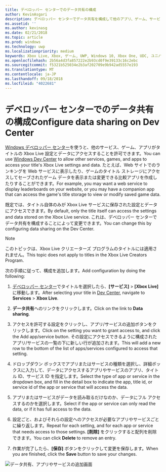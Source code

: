 ```yaml
---
title: デベロッパー センターでのデータ共有の構成
author: KevinAsgari
description: デベロッパー センターでデータ共有を構成して他のアプリ、ゲーム、サービスが Xbox Live の設定にアクセスすることを許可する方法について説明します。
ms.assetid: ''
ms.author: kevinasg
ms.date: 02/21/2018
ms.topic: article
ms.prod: windows
ms.technology: uwp
ms.localizationpriority: medium
keywords: Xbox Live, Xbox, ゲーム, UWP, Windows 10, Xbox One, UDC, ユニバーサル デベロッパー センター
ms.openlocfilehash: 2b56a4d3fa857222e2b93cd0f9e39133c16c2ebc
ms.sourcegitcommit: f5321b525034e2b3af202709e9b942ad5557e193
ms.translationtype: MT
ms.contentlocale: ja-JP
ms.lasthandoff: 09/18/2018
ms.locfileid: "4022681"
---
```

# <a name="configure-data-sharing-on-dev-center"></a><span data-ttu-id="80ef2-104">デベロッパー センターでのデータ共有の構成</span><span class="sxs-lookup"><span data-stu-id="80ef2-104">Configure data sharing on Dev Center</span></span>

<span data-ttu-id="80ef2-105">[Windows デベロッパー センター](https://developer.microsoft.com/dashboard/windows/overview)を使うと、他のサービス、ゲーム、アプリがタイトルの Xbox Live 設定とデータにアクセスすることを許可できます。</span><span class="sxs-lookup"><span data-stu-id="80ef2-105">You can use [Windows Dev Center](https://developer.microsoft.com/dashboard/windows/overview) to allow other services, games, and apps to access your title's Xbox Live settings and data.</span></span> <span data-ttu-id="80ef2-106">たとえば、Web サイトでのランキングを Web サービスに表示したり、ゲームのタイトル ストレージにアクセスしてセーブされたゲーム データを表示または変更できる比較アプリを作成したりすることができます。</span><span class="sxs-lookup"><span data-stu-id="80ef2-106">For example, you may want a web service to display leaderboards on your website, or you may have a companion app that can access the game's title storage to view or modify saved game data.</span></span>

<span data-ttu-id="80ef2-107">既定では、タイトル自体のみが Xbox Live サービスに保存された設定とデータにアクセスできます。</span><span class="sxs-lookup"><span data-stu-id="80ef2-107">By default, only the title itself can access the settings and data stored on the Xbox Live service.</span></span> <span data-ttu-id="80ef2-108">これは、デベロッパー センターでデータ共有を構成することによって変更できます。</span><span class="sxs-lookup"><span data-stu-id="80ef2-108">You can change this by configuring data sharing on the Dev Center.</span></span>

> [!NOTE]
> <span data-ttu-id="80ef2-109">このトピックは、Xbox Live クリエーターズ プログラムのタイトルには適用されません。</span><span class="sxs-lookup"><span data-stu-id="80ef2-109">This topic does not apply to titles in the Xbox Live Creators Program.</span></span>

<span data-ttu-id="80ef2-110">次の手順に従って、構成を追加します。</span><span class="sxs-lookup"><span data-stu-id="80ef2-110">Add configuration by doing the following:</span></span>

1. <span data-ttu-id="80ef2-111">[デベロッパー センター](https://developer.microsoft.com/dashboard/windows/overview)でタイトルを選択したら、**[サービス]** > **[Xbox Live]** に移動します。</span><span class="sxs-lookup"><span data-stu-id="80ef2-111">After selecting your title in [Dev Center](https://developer.microsoft.com/dashboard/windows/overview), navigate to **Services** > **Xbox Live**.</span></span>

2. <span data-ttu-id="80ef2-112">**データ共有**へのリンクをクリックします。</span><span class="sxs-lookup"><span data-stu-id="80ef2-112">Click on the link to **Data sharing**.</span></span>

3. <span data-ttu-id="80ef2-113">アクセスを許可する設定をクリックし、アプリ/サービスの追加ボタンをクリックします。</span><span class="sxs-lookup"><span data-stu-id="80ef2-113">Click on the setting you want to grant access to, and click the Add app/service button.</span></span> <span data-ttu-id="80ef2-114">その設定にアクセスできるように構成されたアプリ/サービスの一覧の下に新しい行が追加されます。</span><span class="sxs-lookup"><span data-stu-id="80ef2-114">This will add a new row to the bottom of the list of apps/services configured to access that setting.</span></span>

4. <span data-ttu-id="80ef2-115">ドロップダウン ボックスでアプリまたはサービスの種類を選択し、詳細ボックスに入力して、データにアクセスするアプリやサービスのアプリ、タイトル ID、サービス ID を指定します。</span><span class="sxs-lookup"><span data-stu-id="80ef2-115">Select the type of app or service in the dropdown box, and fill in the detail box to indicate the app, title id, or service id of the app or service that will access the data.</span></span>

5. <span data-ttu-id="80ef2-116">アプリまたはサービスがデータを読み取るだけなのか、データにフル アクセスするのかを選択します。</span><span class="sxs-lookup"><span data-stu-id="80ef2-116">Select if the app or service can only read the data, or if it has full access to the data.</span></span>

6. <span data-ttu-id="80ef2-117">設定ごと、およびそれらの設定へのアクセスが必要なアプリやサービスごとに繰り返します。</span><span class="sxs-lookup"><span data-stu-id="80ef2-117">Repeat for each setting, and for each app or service that needs access to those settings.</span></span> <span data-ttu-id="80ef2-118">**[削除]** をクリックすると配列を削除できます。</span><span class="sxs-lookup"><span data-stu-id="80ef2-118">You can click **Delete** to remove an entry.</span></span>

7. <span data-ttu-id="80ef2-119">作業が完了したら、**[保存]** ボタンをクリックして変更を保存します。</span><span class="sxs-lookup"><span data-stu-id="80ef2-119">When you are finished, click the **Save** button to save your changes.</span></span>

![データ共有、アプリやサービスの追加画面](../../images/dev-center/data-sharing-2.png)
